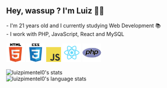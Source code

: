 ## Hey, wassup ? I'm Luiz 🤙🏾

<div align="left">
 - I'm 21 years old and I currently studying Web Development 📚 <br/>
 - I work with PHP, JavaScript, React and MySQL </br> </br>
  <img height="50px" alt="HTML5" src="https://raw.githubusercontent.com/github/explore/80688e429a7d4ef2fca1e82350fe8e3517d3494d/topics/html/html.png" />
  <img height="50px" alt="CSS3" src="https://raw.githubusercontent.com/github/explore/80688e429a7d4ef2fca1e82350fe8e3517d3494d/topics/css/css.png" />
  <img height="40px" alt="JavaScript" src="https://raw.githubusercontent.com/github/explore/80688e429a7d4ef2fca1e82350fe8e3517d3494d/topics/javascript/javascript.png" />
  <img height="50px" alt="React" src="https://raw.githubusercontent.com/github/explore/80688e429a7d4ef2fca1e82350fe8e3517d3494d/topics/react/react.png" />
  <img height="50px" alt="PHP" src="https://raw.githubusercontent.com/github/explore/80688e429a7d4ef2fca1e82350fe8e3517d3494d/topics/php/php.png" />
</div>
<br/>

<div align="left">
  <img width="400em" src="https://github-readme-stats-sigma-five.vercel.app/api/top-langs/?username=luizpimentel0&layout=compact=true&theme=tokyonight&count_private=true" alt="luizpimentel0's stats"/> <br />
  <img width="400em" src="https://github-readme-stats-sigma-five.vercel.app/api?username=luizpimentel0&theme=tokyonight&show_icons=true&count_private=true"  alt="luizpimentel0's language stats"/>
</div>
